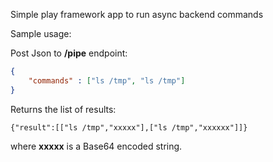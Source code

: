 Simple play framework app to run async backend commands


Sample usage:

Post Json to **/pipe** endpoint:

```json
{
	"commands" : ["ls /tmp", "ls /tmp"]
}
```

Returns the list of results:
```
{"result":[["ls /tmp","xxxxx"],["ls /tmp","xxxxxx"]]}
```

where **xxxxx** is a Base64 encoded string.

